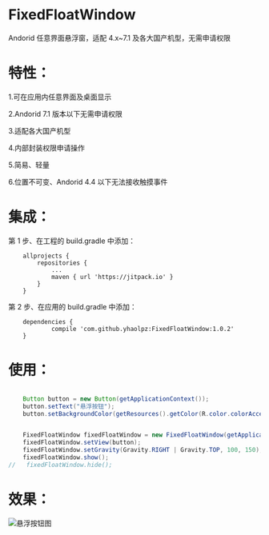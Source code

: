 # FixedFloatWindow
Andorid 任意界面悬浮窗，适配 4.x~7.1 及各大国产机型，无需申请权限


特性：
===

1.可在应用内任意界面及桌面显示

2.Andorid 7.1 版本以下无需申请权限

3.适配各大国产机型

4.内部封装权限申请操作

5.简易、轻量

6.位置不可变、Andorid 4.4 以下无法接收触摸事件


集成：
===

第 1 步、在工程的 build.gradle 中添加：

```
	allprojects {
		repositories {
			...
			maven { url 'https://jitpack.io' }
		}
	}
```
第 2 步、在应用的  build.gradle 中添加：

```
	dependencies {
	        compile 'com.github.yhaolpz:FixedFloatWindow:1.0.2'
	}
```

使用：
===

```java

    Button button = new Button(getApplicationContext());
    button.setText("悬浮按钮");
    button.setBackgroundColor(getResources().getColor(R.color.colorAccent));


    FixedFloatWindow fixedFloatWindow = new FixedFloatWindow(getApplicationContext());
    fixedFloatWindow.setView(button);
    fixedFloatWindow.setGravity(Gravity.RIGHT | Gravity.TOP, 100, 150);
    fixedFloatWindow.show();
//   fixedFloatWindow.hide();
```


效果：
===

![悬浮按钮图](https://raw.githubusercontent.com/yhaolpz/SlideAdapter/master/img.jpg)